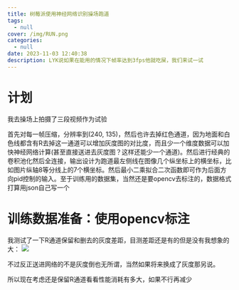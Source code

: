 ```yaml
---
title: 树莓派使用神经网络识别操场跑道
tags:
  - null
cover: /img/RUN.png
categories:
  - null
date: 2023-11-03 12:40:38
description: LYK说如果在能用的情况下帧率达到3fps他就吃屎，我们来试一试
---
```

# 计划
我去操场上拍摄了三段视频作为试验

首先对每一帧压缩，分辨率到(240, 135)，然后也许去掉红色通道，因为地面和白色线都含有R去掉这一通道可以增加灰度图的对比度，而且少一个维度数据可以加快神经网络计算(甚至直接送进去灰度图？这样还能少一个通道)。然后进行经典的卷积池化然后全连接，输出设计为跑道最左侧线在图像几个纵坐标上的横坐标，比如图片纵轴8等分线上的7个横坐标。然后最小二乘拟合二次函数即可作为后面方向pid控制的输入。至于训练用的数据集，当然还是要opencv去标注的，数据格式打算用json自己写一个

# 训练数据准备：使用opencv标注
我测试了一下R通道保留和删去的灰度差距，目测差距还是有的但是没有我想象的大：
![](去掉红色通道灰度对比.png)

不过反正送进网络的不是灰度倒也无所谓，当然如果将来换成了灰度那另说。

所以现在考虑还是保留R通道看看性能消耗有多大，如果不行再减少

